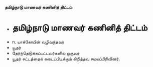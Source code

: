 **தமிழ்நாடு மாணவர் கணினித் திட்டம்**
- # தமிழ்நாடு மாணவர் கணினித் திட்டம்
- n. யாக்கோபின் வழிவந்தவர்
- யூதர்
- தேர்ந்தெடுக்கப்பட்டவர்களில் ஒருவர்
- யூதர் சட்டத்தைக் கடைப்பிடிக்கும் கிறித்தவ சமயப்பிரிவினர்.

